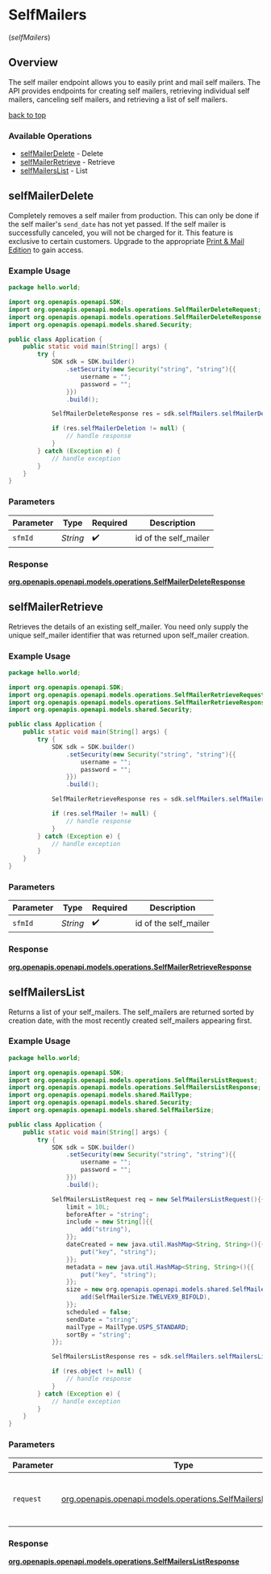 # SelfMailers
(*selfMailers*)

## Overview

The self mailer endpoint allows you to easily print and mail self mailers. The API provides endpoints
for creating self mailers, retrieving individual self mailers, canceling self mailers, and retrieving a list of self mailers.
<div class="back-to-top" ><a href="#" onclick="toTopLink()">back to top</a></div>


### Available Operations

* [selfMailerDelete](#selfmailerdelete) - Delete
* [selfMailerRetrieve](#selfmailerretrieve) - Retrieve
* [selfMailersList](#selfmailerslist) - List

## selfMailerDelete

Completely removes a self mailer from production. This can only be done if the self mailer's `send_date` has not yet passed. If the self mailer is successfully canceled, you will not be charged for it. This feature is exclusive to certain customers. Upgrade to the appropriate <a href="https://dashboard.lob.com/#/settings/editions" target="_blank">Print & Mail Edition</a> to gain access.

### Example Usage

```java
package hello.world;

import org.openapis.openapi.SDK;
import org.openapis.openapi.models.operations.SelfMailerDeleteRequest;
import org.openapis.openapi.models.operations.SelfMailerDeleteResponse;
import org.openapis.openapi.models.shared.Security;

public class Application {
    public static void main(String[] args) {
        try {
            SDK sdk = SDK.builder()
                .setSecurity(new Security("string", "string"){{
                    username = "";
                    password = "";
                }})
                .build();

            SelfMailerDeleteResponse res = sdk.selfMailers.selfMailerDelete("string");

            if (res.selfMailerDeletion != null) {
                // handle response
            }
        } catch (Exception e) {
            // handle exception
        }
    }
}
```

### Parameters

| Parameter             | Type                  | Required              | Description           |
| --------------------- | --------------------- | --------------------- | --------------------- |
| `sfmId`               | *String*              | :heavy_check_mark:    | id of the self_mailer |


### Response

**[org.openapis.openapi.models.operations.SelfMailerDeleteResponse](../../models/operations/SelfMailerDeleteResponse.md)**


## selfMailerRetrieve

Retrieves the details of an existing self_mailer. You need only supply the unique self_mailer identifier that was returned upon self_mailer creation.

### Example Usage

```java
package hello.world;

import org.openapis.openapi.SDK;
import org.openapis.openapi.models.operations.SelfMailerRetrieveRequest;
import org.openapis.openapi.models.operations.SelfMailerRetrieveResponse;
import org.openapis.openapi.models.shared.Security;

public class Application {
    public static void main(String[] args) {
        try {
            SDK sdk = SDK.builder()
                .setSecurity(new Security("string", "string"){{
                    username = "";
                    password = "";
                }})
                .build();

            SelfMailerRetrieveResponse res = sdk.selfMailers.selfMailerRetrieve("string");

            if (res.selfMailer != null) {
                // handle response
            }
        } catch (Exception e) {
            // handle exception
        }
    }
}
```

### Parameters

| Parameter             | Type                  | Required              | Description           |
| --------------------- | --------------------- | --------------------- | --------------------- |
| `sfmId`               | *String*              | :heavy_check_mark:    | id of the self_mailer |


### Response

**[org.openapis.openapi.models.operations.SelfMailerRetrieveResponse](../../models/operations/SelfMailerRetrieveResponse.md)**


## selfMailersList

Returns a list of your self_mailers. The self_mailers are returned sorted by creation date, with the most recently created self_mailers appearing first.

### Example Usage

```java
package hello.world;

import org.openapis.openapi.SDK;
import org.openapis.openapi.models.operations.SelfMailersListRequest;
import org.openapis.openapi.models.operations.SelfMailersListResponse;
import org.openapis.openapi.models.shared.MailType;
import org.openapis.openapi.models.shared.Security;
import org.openapis.openapi.models.shared.SelfMailerSize;

public class Application {
    public static void main(String[] args) {
        try {
            SDK sdk = SDK.builder()
                .setSecurity(new Security("string", "string"){{
                    username = "";
                    password = "";
                }})
                .build();

            SelfMailersListRequest req = new SelfMailersListRequest(){{
                limit = 10L;
                beforeAfter = "string";
                include = new String[]{{
                    add("string"),
                }};
                dateCreated = new java.util.HashMap<String, String>(){{
                    put("key", "string");
                }};
                metadata = new java.util.HashMap<String, String>(){{
                    put("key", "string");
                }};
                size = new org.openapis.openapi.models.shared.SelfMailerSize[]{{
                    add(SelfMailerSize.TWELVEX9_BIFOLD),
                }};
                scheduled = false;
                sendDate = "string";
                mailType = MailType.USPS_STANDARD;
                sortBy = "string";
            }};            

            SelfMailersListResponse res = sdk.selfMailers.selfMailersList(req);

            if (res.object != null) {
                // handle response
            }
        } catch (Exception e) {
            // handle exception
        }
    }
}
```

### Parameters

| Parameter                                                                                                          | Type                                                                                                               | Required                                                                                                           | Description                                                                                                        |
| ------------------------------------------------------------------------------------------------------------------ | ------------------------------------------------------------------------------------------------------------------ | ------------------------------------------------------------------------------------------------------------------ | ------------------------------------------------------------------------------------------------------------------ |
| `request`                                                                                                          | [org.openapis.openapi.models.operations.SelfMailersListRequest](../../models/operations/SelfMailersListRequest.md) | :heavy_check_mark:                                                                                                 | The request object to use for the request.                                                                         |


### Response

**[org.openapis.openapi.models.operations.SelfMailersListResponse](../../models/operations/SelfMailersListResponse.md)**

